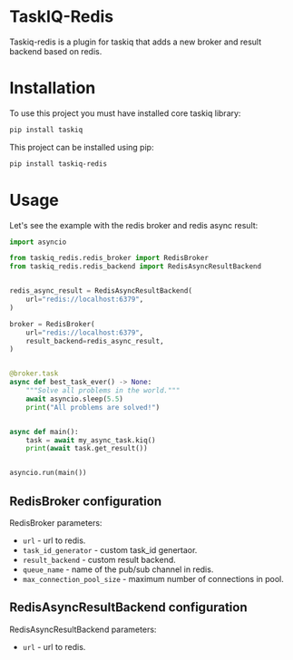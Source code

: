# TaskIQ-Redis

Taskiq-redis is a plugin for taskiq that adds a new broker and result backend based on redis.

# Installation

To use this project you must have installed core taskiq library:
```bash
pip install taskiq
```
This project can be installed using pip:
```bash
pip install taskiq-redis
```

# Usage

Let's see the example with the redis broker and redis async result:
```python
import asyncio

from taskiq_redis.redis_broker import RedisBroker
from taskiq_redis.redis_backend import RedisAsyncResultBackend


redis_async_result = RedisAsyncResultBackend(
    url="redis://localhost:6379",
)

broker = RedisBroker(
    url="redis://localhost:6379",
    result_backend=redis_async_result,
)


@broker.task
async def best_task_ever() -> None:
    """Solve all problems in the world."""
    await asyncio.sleep(5.5)
    print("All problems are solved!")


async def main():
    task = await my_async_task.kiq()
    print(await task.get_result())


asyncio.run(main())
```

## RedisBroker configuration

RedisBroker parameters:
* `url` - url to redis.
* `task_id_generator` - custom task_id genertaor.
* `result_backend` - custom result backend.
* `queue_name` - name of the pub/sub channel in redis.
* `max_connection_pool_size` - maximum number of connections in pool.

## RedisAsyncResultBackend configuration

RedisAsyncResultBackend parameters:
* `url` - url to redis.
